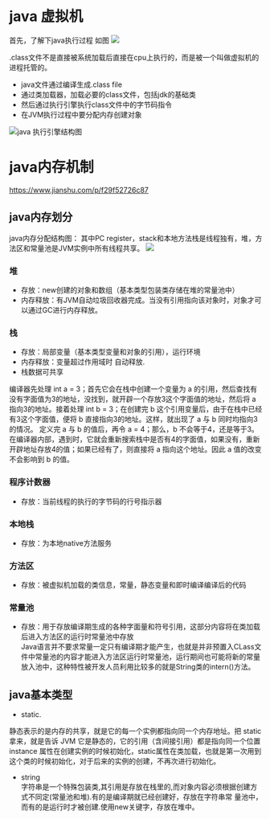 
# java 虚拟机

 首先，了解下java执行过程  如图
![](/Users/huxiaoyan/Desktop/java的执行过程.png)


.class文件不是直接被系统加载后直接在cpu上执行的，而是被一个叫做虚拟机的进程托管的。  

* java文件通过编译生成.class file  
* 通过类加载器，加载必要的class文件，包括jdk的基础类  
* 然后通过执行引擎执行class文件中的字节码指令  
* 在JVM执行过程中要分配内存创建对象

![java 执行引擎结构图](/Users/huxiaoyan/Desktop/java执行引擎.jpg)


# java内存机制
https://www.jianshu.com/p/f29f52726c87

## java内存划分
java内存分配结构图： 其中PC register，stack和本地方法栈是线程独有，堆，方法区和常量池是JVM实例中所有线程共享。
![](/Users/huxiaoyan/Desktop/java内存分配.png)
### 堆  
  * 存放：new创建的对象和数组（基本类型包装类存储在堆的常量池中）  
  * 内存释放：有JVM自动垃圾回收器完成。当没有引用指向该对象时，对象才可以通过GC进行内存释放。  

### 栈   
  * 存放：局部变量（基本类型变量和对象的引用），运行环境  
  * 内存释放：变量超过作用域时 自动释放.  
  * 栈数据可共享
  
  编译器先处理 int a = 3；首先它会在栈中创建一个变量为 a 的引用，然后查找有没有字面值为3的地址，没找到，就开辟一个存放3这个字面值的地址，然后将 a 指向3的地址。接着处理 int b = 3；在创建完 b 这个引用变量后，由于在栈中已经有3这个字面值，便将 b 直接指向3的地址。这样，就出现了 a 与 b 同时均指向3的情况。 定义完 a 与 b 的值后，再令 a = 4；那么，b 不会等于4，还是等于3。在编译器内部，遇到时，它就会重新搜索栈中是否有4的字面值，如果没有，重新开辟地址存放4的值；如果已经有了，则直接将 a 指向这个地址。因此 a 值的改变不会影响到 b 的值。
 
### 程序计数器  
 * 存放：当前线程的执行的字节码的行号指示器
### 本地栈  
 *  存放：为本地native方法服务
### 方法区  
 * 存放：被虚拟机加载的类信息，常量，静态变量和即时编译编译后的代码

### 常量池
 * 存放：用于存放编译期生成的各种字面量和符号引用，这部分内容将在类加载后进入方法区的运行时常量池中存放  
Java语言并不要求常量一定只有编译期才能产生，也就是并非预置入CLass文件中常量池的内容才能进入方法区运行时常量池，运行期间也可能将新的常量放入池中，这种特性被开发人员利用比较多的就是String类的intern()方法。

## java基本类型
* static. 

 静态表示的是内存的共享，就是它的每一个实例都指向同一个内存地址。把 static 拿来，就是告诉 JVM 它是静态的，它的引用（含间接引用）都是指向同一个位置  
   instance 属性在创建实例的时候初始化，static属性在类加载，也就是第一次用到这个类的时候初始化，对于后来的实例的创建，不再次进行初始化。
   

*  string  
字符串是一个特殊包装类,其引用是存放在栈里的,而对象内容必须根据创建方式不同定(常量池和堆).有的是编译期就已经创建好，存放在字符串常 量池中，而有的是运行时才被创建.使用new关键字，存放在堆中。
 
   
  

